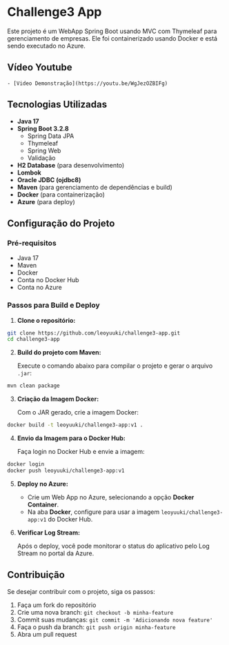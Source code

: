 # Challenge3 App

Este projeto é um WebApp Spring Boot usando MVC com Thymeleaf para gerenciamento de empresas. Ele foi containerizado usando Docker e está sendo executado no Azure.

## Vídeo Youtube
    - [Video Demonstração](https://youtu.be/WgJezOZBIFg)

## Tecnologias Utilizadas

- **Java 17**
- **Spring Boot 3.2.8**
  - Spring Data JPA
  - Thymeleaf
  - Spring Web
  - Validação
- **H2 Database** (para desenvolvimento)
- **Lombok**
- **Oracle JDBC (ojdbc8)**
- **Maven** (para gerenciamento de dependências e build)
- **Docker** (para containerização)
- **Azure** (para deploy)

## Configuração do Projeto

### Pré-requisitos

- Java 17
- Maven
- Docker
- Conta no Docker Hub
- Conta no Azure

### Passos para Build e Deploy

1. **Clone o repositório:**

````bash
git clone https://github.com/leoyuuki/challenge3-app.git
cd challenge3-app
````

2. **Build do projeto com Maven:**

   Execute o comando abaixo para compilar o projeto e gerar o arquivo `.jar`:

````bash
mvn clean package
````

3. **Criação da Imagem Docker:**

   Com o JAR gerado, crie a imagem Docker:

````bash
docker build -t leoyuuki/challenge3-app:v1 .
````

4. **Envio da Imagem para o Docker Hub:**

   Faça login no Docker Hub e envie a imagem:

````bash
docker login
docker push leoyuuki/challenge3-app:v1
````

5. **Deploy no Azure:**

   - Crie um Web App no Azure, selecionando a opção **Docker Container**.
   - Na aba **Docker**, configure para usar a imagem `leoyuuki/challenge3-app:v1` do Docker Hub.

6. **Verificar Log Stream:**

   Após o deploy, você pode monitorar o status do aplicativo pelo Log Stream no portal da Azure.

## Contribuição

Se desejar contribuir com o projeto, siga os passos:

1. Faça um fork do repositório
2. Crie uma nova branch: `git checkout -b minha-feature`
3. Commit suas mudanças: `git commit -m 'Adicionando nova feature'`
4. Faça o push da branch: `git push origin minha-feature`
5. Abra um pull request


